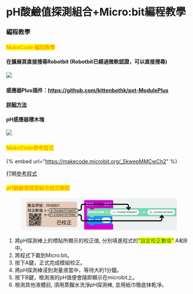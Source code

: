 # pH酸鹼值探測組合+Micro:bit編程教學

### 編程教學

#### <mark style="color:orange;">MakeCode 編程教學</mark>

#### 在擴展頁直接搜尋Robotbit (Robotbit已經過微軟認證，可以直接搜尋)

![](https://kittenbothk.readthedocs.io/en/latest/_images/robotbit_search.gif)

#### 感應器Plus插件：https://github.com/kittenbothk/pxt-ModulePlus

#### [詳細方法](../../programmingplatforms/makecode/kittenbotandmakecode.md)

#### pH感應器積木塊

![](https://kittenbothk.readthedocs.io/en/latest/_images/ph3.png)

#### <mark style="color:orange;">MakeCode參考程式</mark>

{% embed url="https://makecode.microbit.org/_5kwepMMCwCh2" %}

打開[參考程式](https://makecode.microbit.org/_hU33u4FHuegC)

#### <mark style="color:orange;">pH酸鹼值探測組合程式解說</mark>

<figure><img src="../../.gitbook/assets/ph_values_import.png" alt=""><figcaption></figcaption></figure>

1. 將pH探測棒上的標貼所顯示的校正值, 分別填進程式的<mark style="color:green;">"設定校正數值"</mark> A和B中。
2. 將程式下載到Micro:bit。
3. 按下A鍵，正式完成模組校正。
4. 將pH探測棒浸到測量液當中，等待大約1分鐘。
5. 按下B鍵，檢測液的pH值便會隨即顯示在microbit上。
6. 檢測其他液體前, 須用蒸餾水洗淨pH探測棒, 並用紙巾徹底抹乾凈。

